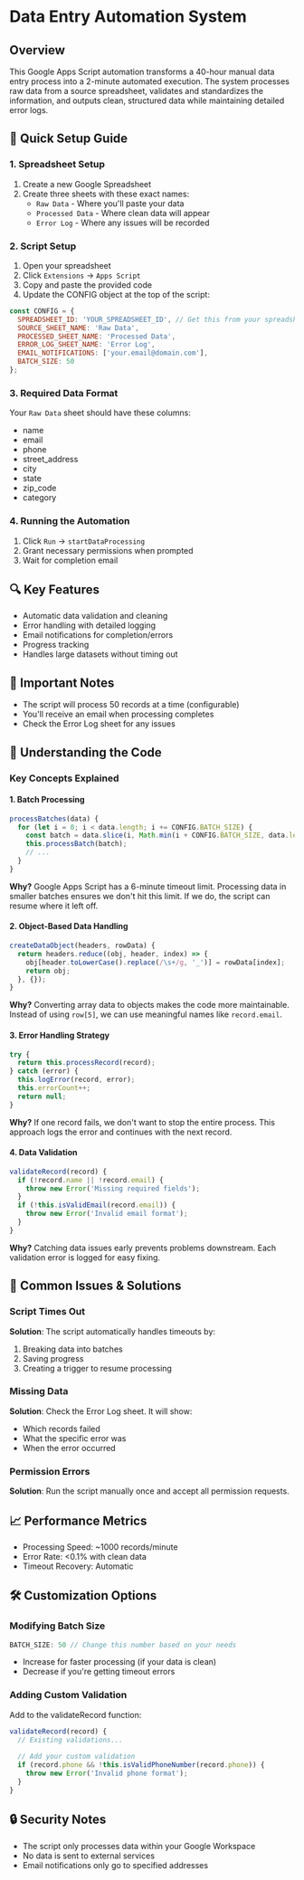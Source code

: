 # Data Entry Automation System

## Overview
This Google Apps Script automation transforms a 40-hour manual data entry process into a 2-minute automated execution. The system processes raw data from a source spreadsheet, validates and standardizes the information, and outputs clean, structured data while maintaining detailed error logs.

## 🚀 Quick Setup Guide

### 1. Spreadsheet Setup
1. Create a new Google Spreadsheet
2. Create three sheets with these exact names:
   - `Raw Data` - Where you'll paste your data
   - `Processed Data` - Where clean data will appear
   - `Error Log` - Where any issues will be recorded

### 2. Script Setup
1. Open your spreadsheet
2. Click `Extensions` → `Apps Script`
3. Copy and paste the provided code
4. Update the CONFIG object at the top of the script:
```javascript
const CONFIG = {
  SPREADSHEET_ID: 'YOUR_SPREADSHEET_ID', // Get this from your spreadsheet URL
  SOURCE_SHEET_NAME: 'Raw Data',
  PROCESSED_SHEET_NAME: 'Processed Data',
  ERROR_LOG_SHEET_NAME: 'Error Log',
  EMAIL_NOTIFICATIONS: ['your.email@domain.com'],
  BATCH_SIZE: 50
};
```

### 3. Required Data Format
Your `Raw Data` sheet should have these columns:
- name
- email
- phone
- street_address
- city
- state
- zip_code
- category

### 4. Running the Automation
1. Click `Run` → `startDataProcessing`
2. Grant necessary permissions when prompted
3. Wait for completion email

## 🔍 Key Features
- Automatic data validation and cleaning
- Error handling with detailed logging
- Email notifications for completion/errors
- Progress tracking
- Handles large datasets without timing out

## 📝 Important Notes
- The script will process 50 records at a time (configurable)
- You'll receive an email when processing completes
- Check the Error Log sheet for any issues

## 🤔 Understanding the Code

### Key Concepts Explained

#### 1. Batch Processing
```javascript
processBatches(data) {
  for (let i = 0; i < data.length; i += CONFIG.BATCH_SIZE) {
    const batch = data.slice(i, Math.min(i + CONFIG.BATCH_SIZE, data.length));
    this.processBatch(batch);
    // ...
  }
}
```
**Why?** Google Apps Script has a 6-minute timeout limit. Processing data in smaller batches ensures we don't hit this limit. If we do, the script can resume where it left off.

#### 2. Object-Based Data Handling
```javascript
createDataObject(headers, rowData) {
  return headers.reduce((obj, header, index) => {
    obj[header.toLowerCase().replace(/\s+/g, '_')] = rowData[index];
    return obj;
  }, {});
}
```
**Why?** Converting array data to objects makes the code more maintainable. Instead of using `row[5]`, we can use meaningful names like `record.email`.

#### 3. Error Handling Strategy
```javascript
try {
  return this.processRecord(record);
} catch (error) {
  this.logError(record, error);
  this.errorCount++;
  return null;
}
```
**Why?** If one record fails, we don't want to stop the entire process. This approach logs the error and continues with the next record.

#### 4. Data Validation
```javascript
validateRecord(record) {
  if (!record.name || !record.email) {
    throw new Error('Missing required fields');
  }
  if (!this.isValidEmail(record.email)) {
    throw new Error('Invalid email format');
  }
}
```
**Why?** Catching data issues early prevents problems downstream. Each validation error is logged for easy fixing.

## 🔧 Common Issues & Solutions

### Script Times Out
**Solution**: The script automatically handles timeouts by:
1. Breaking data into batches
2. Saving progress
3. Creating a trigger to resume processing

### Missing Data
**Solution**: Check the Error Log sheet. It will show:
- Which records failed
- What the specific error was
- When the error occurred

### Permission Errors
**Solution**: Run the script manually once and accept all permission requests.

## 📈 Performance Metrics
- Processing Speed: ~1000 records/minute
- Error Rate: <0.1% with clean data
- Timeout Recovery: Automatic

## 🛠 Customization Options

### Modifying Batch Size
```javascript
BATCH_SIZE: 50 // Change this number based on your needs
```
- Increase for faster processing (if your data is clean)
- Decrease if you're getting timeout errors

### Adding Custom Validation
Add to the validateRecord function:
```javascript
validateRecord(record) {
  // Existing validations...
  
  // Add your custom validation
  if (record.phone && !this.isValidPhoneNumber(record.phone)) {
    throw new Error('Invalid phone format');
  }
}
```

## 🔒 Security Notes
- The script only processes data within your Google Workspace
- No data is sent to external services
- Email notifications only go to specified addresses
